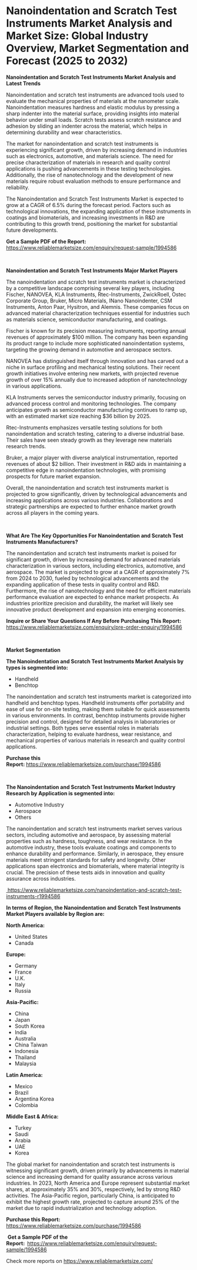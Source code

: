 <p><h1>Nanoindentation and Scratch Test Instruments Market Analysis and Market Size: Global Industry Overview, Market Segmentation and Forecast (2025 to 2032)</h1></p><p><strong>Nanoindentation and Scratch Test Instruments Market Analysis and Latest Trends</strong></p>
<p><p>Nanoindentation and scratch test instruments are advanced tools used to evaluate the mechanical properties of materials at the nanometer scale. Nanoindentation measures hardness and elastic modulus by pressing a sharp indenter into the material surface, providing insights into material behavior under small loads. Scratch tests assess scratch resistance and adhesion by sliding an indenter across the material, which helps in determining durability and wear characteristics.</p><p>The market for nanoindentation and scratch test instruments is experiencing significant growth, driven by increasing demand in industries such as electronics, automotive, and materials science. The need for precise characterization of materials in research and quality control applications is pushing advancements in these testing technologies. Additionally, the rise of nanotechnology and the development of new materials require robust evaluation methods to ensure performance and reliability.</p><p>The Nanoindentation and Scratch Test Instruments Market is expected to grow at a CAGR of 6.5% during the forecast period. Factors such as technological innovations, the expanding application of these instruments in coatings and biomaterials, and increasing investments in R&D are contributing to this growth trend, positioning the market for substantial future developments.</p></p>
<p><strong>Get a Sample PDF of the Report:&nbsp;</strong> <a href="https://www.reliablemarketsize.com/enquiry/request-sample/1994586?utm_campaign=2799&utm_medium=2&utm_source=Github&utm_content=ia&utm_term=02032025&utm_id=nanoindentation-and-scratch-test-instruments">https://www.reliablemarketsize.com/enquiry/request-sample/1994586</a></p>
<p>&nbsp;</p>
<p><strong>Nanoindentation and Scratch Test Instruments Major Market Players</strong></p>
<p><p>The nanoindentation and scratch test instruments market is characterized by a competitive landscape comprising several key players, including Fischer, NANOVEA, KLA Instruments, Rtec-Instruments, ZwickRoell, Ostec Corporate Group, Bruker, Micro Materials, INano Nanoindenter, CSM Instruments, Anton Paar, Hysitron, and Alemnis. These companies focus on advanced material characterization techniques essential for industries such as materials science, semiconductor manufacturing, and coatings.</p><p>Fischer is known for its precision measuring instruments, reporting annual revenues of approximately $100 million. The company has been expanding its product range to include more sophisticated nanoindentation systems, targeting the growing demand in automotive and aerospace sectors.</p><p>NANOVEA has distinguished itself through innovation and has carved out a niche in surface profiling and mechanical testing solutions. Their recent growth initiatives involve entering new markets, with projected revenue growth of over 15% annually due to increased adoption of nanotechnology in various applications.</p><p>KLA Instruments serves the semiconductor industry primarily, focusing on advanced process control and monitoring technologies. The company anticipates growth as semiconductor manufacturing continues to ramp up, with an estimated market size reaching $36 billion by 2025. </p><p>Rtec-Instruments emphasizes versatile testing solutions for both nanoindentation and scratch testing, catering to a diverse industrial base. Their sales have seen steady growth as they leverage new materials research trends.</p><p>Bruker, a major player with diverse analytical instrumentation, reported revenues of about $2 billion. Their investment in R&D aids in maintaining a competitive edge in nanoindentation technologies, with promising prospects for future market expansion.</p><p>Overall, the nanoindentation and scratch test instruments market is projected to grow significantly, driven by technological advancements and increasing applications across various industries. Collaborations and strategic partnerships are expected to further enhance market growth across all players in the coming years.</p></p>
<p>&nbsp;</p>
<p><strong>What Are The Key Opportunities For Nanoindentation and Scratch Test Instruments Manufacturers?</strong></p>
<p><p>The nanoindentation and scratch test instruments market is poised for significant growth, driven by increasing demand for advanced materials characterization in various sectors, including electronics, automotive, and aerospace. The market is projected to grow at a CAGR of approximately 7% from 2024 to 2030, fueled by technological advancements and the expanding application of these tests in quality control and R&D. Furthermore, the rise of nanotechnology and the need for efficient materials performance evaluation are expected to enhance market prospects. As industries prioritize precision and durability, the market will likely see innovative product development and expansion into emerging economies.</p></p>
<p><strong>Inquire or Share Your Questions If Any Before Purchasing This Report:</strong> <a href="https://www.reliablemarketsize.com/enquiry/pre-order-enquiry/1994586?utm_campaign=2799&utm_medium=2&utm_source=Github&utm_content=ia&utm_term=02032025&utm_id=nanoindentation-and-scratch-test-instruments">https://www.reliablemarketsize.com/enquiry/pre-order-enquiry/1994586</a></p>
<p>&nbsp;</p>
<p><strong>Market Segmentation</strong></p>
<p><strong>The Nanoindentation and Scratch Test Instruments Market Analysis by types is segmented into:</strong></p>
<p><ul><li>Handheld</li><li>Benchtop</li></ul></p>
<p><p>The nanoindentation and scratch test instruments market is categorized into handheld and benchtop types. Handheld instruments offer portability and ease of use for on-site testing, making them suitable for quick assessments in various environments. In contrast, benchtop instruments provide higher precision and control, designed for detailed analysis in laboratories or industrial settings. Both types serve essential roles in materials characterization, helping to evaluate hardness, wear resistance, and mechanical properties of various materials in research and quality control applications.</p></p>
<p><strong>Purchase this Report:&nbsp;</strong><a href="https://www.reliablemarketsize.com/purchase/1994586?utm_campaign=2799&utm_medium=2&utm_source=Github&utm_content=ia&utm_term=02032025&utm_id=nanoindentation-and-scratch-test-instruments">https://www.reliablemarketsize.com/purchase/1994586</a></p>
<p>&nbsp;</p>
<p><strong>The Nanoindentation and Scratch Test Instruments Market Industry Research by Application is segmented into:</strong></p>
<p><ul><li>Automotive Industry</li><li>Aerospace</li><li>Others</li></ul></p>
<p><p>The nanoindentation and scratch test instruments market serves various sectors, including automotive and aerospace, by assessing material properties such as hardness, toughness, and wear resistance. In the automotive industry, these tools evaluate coatings and components to enhance durability and performance. Similarly, in aerospace, they ensure materials meet stringent standards for safety and longevity. Other applications span electronics and biomaterials, where material integrity is crucial. The precision of these tests aids in innovation and quality assurance across industries.</p></p>
<p><a href="https://www.reliablemarketsize.com/nanoindentation-and-scratch-test-instruments-r1994586?utm_campaign=2799&utm_medium=2&utm_source=Github&utm_content=ia&utm_term=02032025&utm_id=nanoindentation-and-scratch-test-instruments">&nbsp;https://www.reliablemarketsize.com/nanoindentation-and-scratch-test-instruments-r1994586</a></p>
<p><strong>In terms of Region, the Nanoindentation and Scratch Test Instruments Market Players available by Region are:</strong></p>
<p>
    <p> <strong> North America: </strong>
        <ul>
            <li>United States</li>
            <li>Canada</li>
        </ul>
        </p> 
    <p> <strong> Europe: </strong>
        <ul>
            <li>Germany</li>
            <li>France</li>
            <li>U.K.</li>
            <li>Italy</li>
            <li>Russia</li>
        </ul>
        </p> 
    <p> <strong> Asia-Pacific: </strong>
        <ul>
            <li>China</li>
            <li>Japan</li>
            <li>South Korea</li>
            <li>India</li>
            <li>Australia</li>
            <li>China Taiwan</li>
            <li>Indonesia</li>
            <li>Thailand</li>
            <li>Malaysia</li>
        </ul>
        </p> 
    <p> <strong> Latin America: </strong>
        <ul>
            <li>Mexico</li>
            <li>Brazil</li>
            <li>Argentina Korea</li>
            <li>Colombia</li>
        </ul>
        </p> 
    <p> <strong> Middle East & Africa: </strong>
        <ul>
            <li>Turkey</li>
            <li>Saudi</li>
            <li>Arabia</li>
            <li>UAE</li>
            <li>Korea</li>
        </ul>
    </p>
    </p>
<p><p>The global market for nanoindentation and scratch test instruments is witnessing significant growth, driven primarily by advancements in material science and increasing demand for quality assurance across various industries. In 2023, North America and Europe represent substantial market shares, at approximately 35% and 30%, respectively, led by strong R&D activities. The Asia-Pacific region, particularly China, is anticipated to exhibit the highest growth rate, projected to capture around 25% of the market due to rapid industrialization and technology adoption.</p></p>
<p><strong>Purchase this Report: </strong><a href="https://www.reliablemarketsize.com/purchase/1994586?utm_campaign=2799&utm_medium=2&utm_source=Github&utm_content=ia&utm_term=02032025&utm_id=nanoindentation-and-scratch-test-instruments">https://www.reliablemarketsize.com/purchase/1994586</a></p>
<p>&nbsp;<strong>Get a Sample PDF of the Report:&nbsp;&nbsp;</strong><a href="https://www.reliablemarketsize.com/enquiry/request-sample/1994586?utm_campaign=2799&utm_medium=2&utm_source=Github&utm_content=ia&utm_term=02032025&utm_id=nanoindentation-and-scratch-test-instruments">https://www.reliablemarketsize.com/enquiry/request-sample/1994586</a></p>
<p><strong></strong></p>
<p>Check more reports on <a href="https://www.reliablemarketsize.com/?utm_campaign=2799&utm_medium=2&utm_source=Github&utm_content=ia&utm_term=02032025&utm_id=nanoindentation-and-scratch-test-instruments">https://www.reliablemarketsize.com/</a></p>